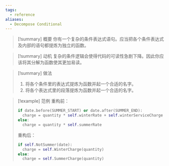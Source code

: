 ```yaml
---
tags:
  - reference
aliases:
  - Decompose Conditional
---
```

> [!summary] 概要
> 你有一个复杂的条件表达式语句。应当把各个条件表达式及内部的语句都提炼为独立的函数。

> [!summary] 动机
> 复杂的条件逻辑会使得代码的可读性急剧下降。因此你应该将其分解为函数使其更加易读。

> [!summary] 做法
> 1. 将各个条件里的表达式提炼为函数并起一个合适的名字。
> 2. 将各个表达式里的段落提炼为函数并起一个合适的名字。

> [!example] 范例
> 重构前：
> ```python
> if date.before(SUMMER_START) or date.after(SUMMER_END):
> 	charge = quantity * self.winterRate + self.winterServiceCharge
> else:
> 	charge = quantity * self.summerRate
> ```
> 重构后：
> ```python
> if self.NotSummer(date):
> 	charge = self.WinterCharge(quantity)
> else:
> 	charge = self.SummerCharge(quantity)
> ```